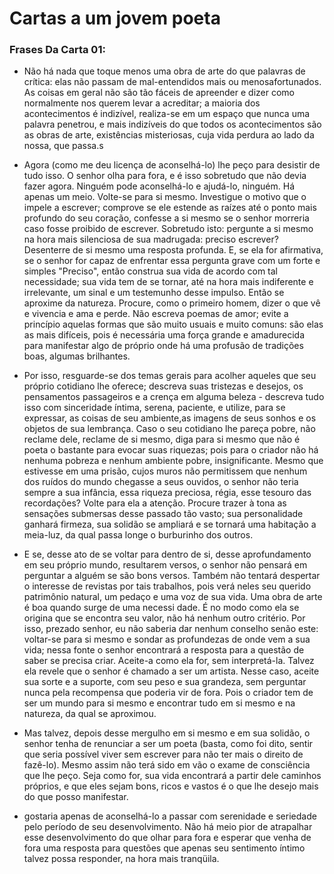 # Cartas a um jovem poeta

### Frases Da Carta 01:

* Não há nada que toque menos uma obra de arte do que palavras de crítica: elas não passam de mal-entendidos mais ou menosafortunados. As coisas em geral não são tão fáceis de apreender e dizer como normalmente nos querem levar a acreditar; 
a maioria dos acontecimentos é indizível, realiza-se em um espaço que nunca uma palavra penetrou, e mais
indizíveis do que todos os acontecimentos são as obras de arte, existências misteriosas, cuja vida perdura ao lado da nossa, que passa.s

* Agora (como me deu licença de aconselhá-lo) lhe peço para desistir de tudo isso. O senhor olha para fora, e é isso sobretudo que não devia fazer agora.
Ninguém pode aconselhá-lo e ajudá-lo, ninguém. Há
apenas um meio. Volte-se para si mesmo. Investigue o motivo que o impele a escrever; comprove se ele estende as raízes até o ponto mais profundo do seu coração, confesse a si mesmo se o senhor morreria caso fosse proibido de escrever. Sobretudo isto: pergunte a si mesmo na hora mais silenciosa de sua madrugada: preciso escrever? Desenterre de si mesmo uma resposta profunda. E, se ela for afirmativa, se o senhor for capaz de enfrentar essa pergunta grave com um forte e simples "Preciso", então construa sua vida de acordo com tal necessidade; sua vida tem de se tornar, até na hora mais indiferente e irrelevante, um sinal e um testemunho desse impulso. Então se aproxime da natureza. Procure, como o primeiro homem, dizer o que vê e vivencia e ama e perde. Não escreva poemas de amor; evite a princípio aquelas formas que são muito usuais e muito comuns: são elas as mais difíceis, pois é necessária uma força grande e amadurecida para manifestar algo de próprio onde há uma profusão de tradições boas, algumas brilhantes.

* Por isso, resguarde-se dos temas gerais para acolher aqueles que seu próprio cotidiano lhe oferece; descreva suas tristezas e desejos, os pensamentos
passageiros e a crença em alguma beleza - descreva tudo isso com sinceridade íntima, serena, paciente, e utilize, para se expressar, as coisas de seu ambiente,as imagens de seus sonhos e os objetos de sua lembrança. Caso o seu cotidiano lhe pareça pobre, não reclame dele, reclame de si mesmo, diga para si mesmo que não é poeta o bastante para evocar suas riquezas; pois para o criador não há nenhuma pobreza e nenhum ambiente pobre, insignificante.
Mesmo que estivesse em uma prisão, cujos muros não permitissem que nenhum dos ruídos do mundo chegasse a seus ouvidos, o senhor não teria sempre a sua infância, essa riqueza preciosa, régia, esse tesouro das recordações? Volte para ela a atenção. Procure trazer à tona as sensações
submersas desse passado tão vasto; sua personalidade ganhará firmeza, sua solidão se ampliará e se tornará uma habitação a meia-luz, da qual passa longe o burburinho dos outros.

* E se, desse ato de se voltar para dentro de si, desse aprofundamento
em seu próprio mundo, resultarem versos, o senhor não pensará em perguntar
a alguém se são bons versos. Também não tentará despertar o interesse de
revistas por tais trabalhos, pois verá neles seu querido patrimônio natural, um
pedaço e uma voz de sua vida. Uma obra de arte é boa quando surge de uma
necessi dade. É no modo como ela se origina que se encontra seu valor, não há
nenhum outro critério. Por isso, prezado senhor, eu não saberia dar nenhum
conselho senão este: voltar-se para si mesmo e sondar as profundezas de
onde vem a sua vida; nessa fonte o senhor encontrará a resposta para a
questão de saber se precisa criar. Aceite-a como ela for, sem interpretá-la.
Talvez ela revele que o senhor é chamado a ser um artista. Nesse caso, aceite
sua sorte e a suporte, com seu peso e sua grandeza, sem perguntar nunca
pela recompensa que poderia vir de fora. Pois o criador tem de ser um mundo
para si mesmo e encontrar tudo em si mesmo e na natureza, da qual se
aproximou.

* Mas talvez, depois desse mergulho em si mesmo e em sua solidão, o
senhor tenha de renunciar a ser um poeta (basta, como foi dito, sentir que seria
possível viver sem escrever para não ter mais o direito de fazê-lo). Mesmo
assim não terá sido em vão o exame de consciência que lhe peço. Seja como
for, sua vida encontrará a partir dele caminhos próprios, e que eles sejam bons,
ricos e vastos é o que lhe desejo mais do que posso manifestar.

* gostaria apenas de aconselhá-lo a passar com serenidade e seriedade
pelo período de seu desenvolvimento. Não há meio pior de atrapalhar esse
desenvolvimento do que olhar para fora e esperar que venha de fora uma
resposta para questões que apenas seu sentimento íntimo talvez possa
responder, na hora mais tranqüila.